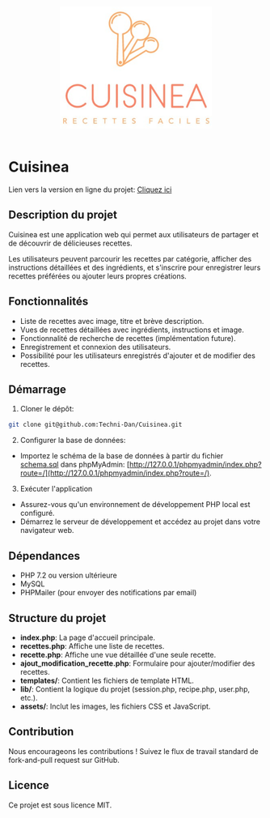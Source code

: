 <p align="center">
<a href="#">
		<img width="300" src="assets/images/logo-cuisinea.jpg" alt="Cuisinea">
</a>
<br><br>
</p>

# Cuisinea

Lien vers la version en ligne du projet: [Cliquez ici](https://cuisinea.technidan.com)

## Description du projet

Cuisinea est une application web qui permet aux utilisateurs de partager et de découvrir de délicieuses recettes. 

Les utilisateurs peuvent parcourir les recettes par catégorie, afficher des instructions détaillées et des ingrédients, et s'inscrire pour enregistrer leurs recettes préférées ou ajouter leurs propres créations.

## Fonctionnalités

- Liste de recettes avec image, titre et brève description.
- Vues de recettes détaillées avec ingrédients, instructions et image.
- Fonctionnalité de recherche de recettes (implémentation future).
- Enregistrement et connexion des utilisateurs.
- Possibilité pour les utilisateurs enregistrés d'ajouter et de modifier des recettes.

## Démarrage

1. Cloner le dépôt:
```bash
git clone git@github.com:Techni-Dan/Cuisinea.git 
```

2. Configurer la base de données:

- Importez le schéma de la base de données à partir du fichier [schema.sql](schema.sql) dans phpMyAdmin: [http://127.0.0.1/phpmyadmin/index.php?route=/](http://127.0.0.1/phpmyadmin/index.php?route=/).

3. Exécuter l'application

- Assurez-vous qu'un environnement de développement PHP local est configuré.
- Démarrez le serveur de développement et accédez au projet dans votre navigateur web.

## Dépendances

- PHP 7.2 ou version ultérieure
- MySQL
- PHPMailer (pour envoyer des notifications par email)

## Structure du projet

- **index.php**: La page d'accueil principale.
- **recettes.php**: Affiche une liste de recettes.
- **recette.php**: Affiche une vue détaillée d'une seule recette.
- **ajout_modification_recette.php**: Formulaire pour ajouter/modifier des recettes.
- **templates/**: Contient les fichiers de template HTML.
- **lib/**: Contient la logique du projet (session.php, recipe.php, user.php, etc.).
- **assets/**: Inclut les images, les fichiers CSS et JavaScript.

## Contribution

Nous encourageons les contributions ! Suivez le flux de travail standard de fork-and-pull request sur GitHub.

## Licence

Ce projet est sous licence MIT.